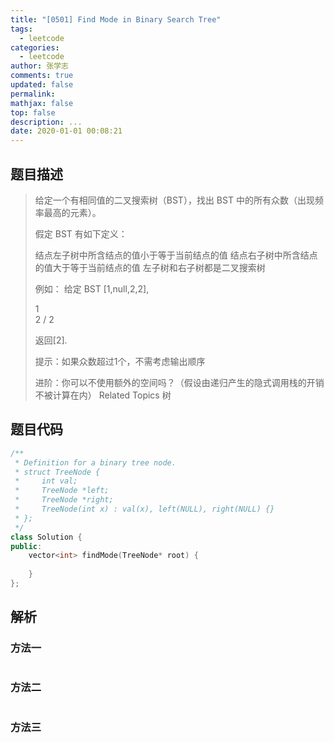 ```yaml
---
title: "[0501] Find Mode in Binary Search Tree"
tags:
  - leetcode
categories:
  - leetcode
author: 张学志
comments: true
updated: false
permalink:
mathjax: false
top: false
description: ...
date: 2020-01-01 00:08:21
---
```


## 题目描述

> 给定一个有相同值的二叉搜索树（BST），找出 BST 中的所有众数（出现频率最高的元素）。 
> 
> 假定 BST 有如下定义： 
> 
> 
> 结点左子树中所含结点的值小于等于当前结点的值 
> 结点右子树中所含结点的值大于等于当前结点的值 
> 左子树和右子树都是二叉搜索树 
> 
> 
> 例如： 
> 给定 BST [1,null,2,2], 
> 
> 1
> \
> 2
> /
> 2
> 
> 
> 返回[2]. 
> 
> 提示：如果众数超过1个，不需考虑输出顺序 
> 
> 进阶：你可以不使用额外的空间吗？（假设由递归产生的隐式调用栈的开销不被计算在内） 
> Related Topics 树

## 题目代码

```cpp
/**
 * Definition for a binary tree node.
 * struct TreeNode {
 *     int val;
 *     TreeNode *left;
 *     TreeNode *right;
 *     TreeNode(int x) : val(x), left(NULL), right(NULL) {}
 * };
 */
class Solution {
public:
    vector<int> findMode(TreeNode* root) {
        
    }
};
```

## 解析

### 方法一

```cpp

```

### 方法二

```cpp

```

### 方法三

```cpp

```

